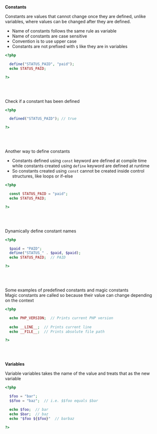 **Constants**

Constants are values that cannot change once they are defined, unlike variables, where values can be changed after they are defined.
* Name of constants follows the same rule as variable
* Name of constants are case sensitive
* Convention is to use upper case 
* Constants are not prefixed with `$` like they are in variables  

```php
<?php

  define("STATUS_PAID", "paid");  
  echo STATUS_PAID;

?>
```

<br/><br/>

Check if a constant has been defined

```php
<?php

  defined("STATUS_PAID"); // true

?>
```

<br/><br/>

Another way to define constants
* Constants defined using `const` keyword are defined at compile time while constants created using `define` keyword are defined at runtime
* So constants created using `const` cannot be created inside control structures, like loops or if-else

```php
<?php

  const STATUS_PAID = "paid";
  echo STATUS_PAID;

?>
```

<br/><br/>

Dynamically define constant names

```php
<?php

  $paid = "PAID";
  define("STATUS_" . $paid, $paid);
  echo STATUS_PAID;  // PAID

?>
```

<br/><br/>

Some examples of predefined constants and magic constants  
Magic constants are called so because their value can change depending on the context

```php
<?php

  echo PHP_VERSION;  // Prints current PHP version
  
  echo __LINE__;  // Prints current line 
  echo __FILE__;  // Prints absolute file path

?>
```

<br/><br/>

**Variables**

Variable variables takes the name of the value and treats that as the new variable

```php
<?php

  $foo = "bar";
  $$foo = "baz";  // i.e. $$foo equals $bar

  echo $foo;  // bar
  echo $bar;  // baz
  echo "$foo ${$foo}"  // barbaz
    
?>
```
